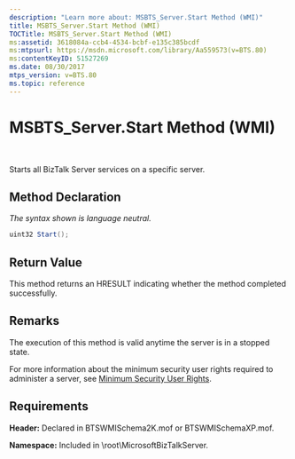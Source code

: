 ```yaml
---
description: "Learn more about: MSBTS_Server.Start Method (WMI)"
title: MSBTS_Server.Start Method (WMI)
TOCTitle: MSBTS_Server.Start Method (WMI)
ms:assetid: 3618084a-ccb4-4534-bcbf-e135c385bcdf
ms:mtpsurl: https://msdn.microsoft.com/library/Aa559573(v=BTS.80)
ms:contentKeyID: 51527269
ms.date: 08/30/2017
mtps_version: v=BTS.80
ms.topic: reference
---
```


# MSBTS\_Server.Start Method (WMI)

 

Starts all BizTalk Server services on a specific server.

## Method Declaration

*The syntax shown is language neutral.*

```C#
uint32 Start();  
```

## Return Value

This method returns an HRESULT indicating whether the method completed successfully.

## Remarks

The execution of this method is valid anytime the server is in a stopped state.

For more information about the minimum security user rights required to administer a server, see [Minimum Security User Rights](https://msdn.microsoft.com/library/aa559845\(v=bts.80\)).

## Requirements

**Header:** Declared in BTSWMISchema2K.mof or BTSWMISchemaXP.mof.

**Namespace:** Included in \\root\\MicrosoftBizTalkServer.

